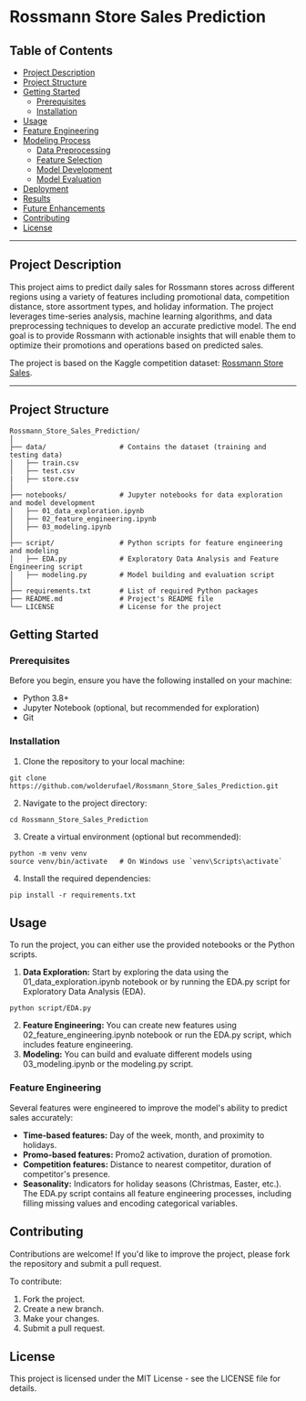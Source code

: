 # Rossmann Store Sales Prediction

## Table of Contents
- [Project Description](#project-description)
- [Project Structure](#project-structure)
- [Getting Started](#getting-started)
  - [Prerequisites](#prerequisites)
  - [Installation](#installation)
- [Usage](#usage)
- [Feature Engineering](#feature-engineering)
- [Modeling Process](#modeling-process)
  - [Data Preprocessing](#data-preprocessing)
  - [Feature Selection](#feature-selection)
  - [Model Development](#model-development)
  - [Model Evaluation](#model-evaluation)
- [Deployment](#deployment)
- [Results](#results)
- [Future Enhancements](#future-enhancements)
- [Contributing](#contributing)
- [License](#license)

---

## Project Description
This project aims to predict daily sales for Rossmann stores across different regions using a variety of features including promotional data, competition distance, store assortment types, and holiday information. The project leverages time-series analysis, machine learning algorithms, and data preprocessing techniques to develop an accurate predictive model. The end goal is to provide Rossmann with actionable insights that will enable them to optimize their promotions and operations based on predicted sales.

The project is based on the Kaggle competition dataset: [Rossmann Store Sales](https://www.kaggle.com/c/rossmann-store-sales).

---

## Project Structure
```plaintext
Rossmann_Store_Sales_Prediction/
│
├── data/                  # Contains the dataset (training and testing data)
│   ├── train.csv
│   ├── test.csv
|   ├── store.csv
│
├── notebooks/             # Jupyter notebooks for data exploration and model development
│   ├── 01_data_exploration.ipynb
│   ├── 02_feature_engineering.ipynb
│   ├── 03_modeling.ipynb
│
├── script/                # Python scripts for feature engineering and modeling
│   ├── EDA.py             # Exploratory Data Analysis and Feature Engineering script
│   ├── modeling.py        # Model building and evaluation script
│
├── requirements.txt       # List of required Python packages
├── README.md              # Project's README file
└── LICENSE                # License for the project

```
## Getting Started
### Prerequisites
Before you begin, ensure you have the following installed on your machine:

* Python 3.8+
* Jupyter Notebook (optional, but recommended for exploration)
* Git
### Installation
1. Clone the repository to your local machine:
```
git clone https://github.com/wolderufael/Rossmann_Store_Sales_Prediction.git

```
2. Navigate to the project directory:
```
cd Rossmann_Store_Sales_Prediction

```
3. Create a virtual environment (optional but recommended):
```
python -m venv venv
source venv/bin/activate   # On Windows use `venv\Scripts\activate`

```
4. Install the required dependencies:
```
pip install -r requirements.txt

```
## Usage
To run the project, you can either use the provided notebooks or the Python scripts.

1. **Data Exploration:** Start by exploring the data using the 01_data_exploration.ipynb notebook or by running the EDA.py script for Exploratory Data Analysis (EDA).
```
python script/EDA.py
```
2. **Feature Engineering:** You can create new features using 02_feature_engineering.ipynb notebook or run the EDA.py script, which includes feature engineering.
3. **Modeling:** You can build and evaluate different models using 03_modeling.ipynb or the modeling.py script.

### Feature Engineering
Several features were engineered to improve the model's ability to predict sales accurately:

* **Time-based features:** Day of the week, month, and proximity to holidays.
* **Promo-based features:** Promo2 activation, duration of promotion.
* **Competition features:** Distance to nearest competitor, duration of competitor's presence.
* **Seasonality:** Indicators for holiday seasons (Christmas, Easter, etc.).
The EDA.py script contains all feature engineering processes, including filling missing values and encoding categorical variables.

## Contributing
Contributions are welcome! If you'd like to improve the project, please fork the repository and submit a pull request.

To contribute:

1. Fork the project.
2. Create a new branch.
3. Make your changes.
4. Submit a pull request.

## License
This project is licensed under the MIT License - see the LICENSE file for details.